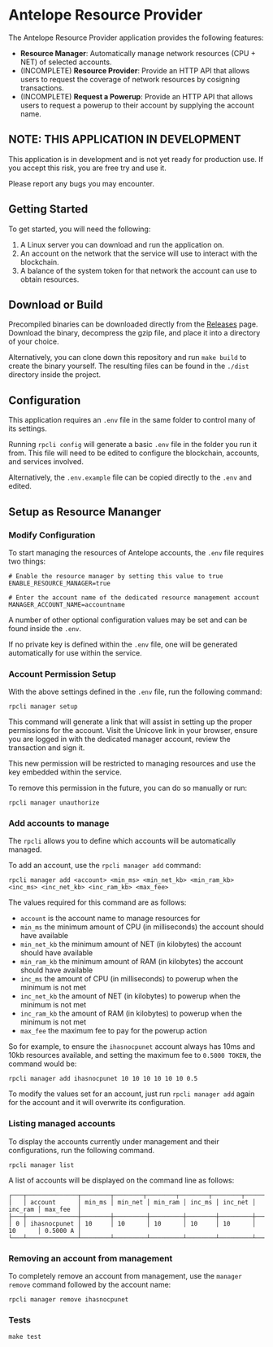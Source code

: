 # Antelope Resource Provider

The Antelope Resource Provider application provides the following features:

- **Resource Manager**: Automatically manage network resources (CPU + NET) of selected accounts.
- (INCOMPLETE) **Resource Provider**: Provide an HTTP API that allows users to request the coverage of network resources by cosigning transactions.
- (INCOMPLETE) **Request a Powerup**: Provide an HTTP API that allows users to request a powerup to their account by supplying the account name.

## NOTE: THIS APPLICATION IN DEVELOPMENT

This application is in development and is not yet ready for production use. If you accept this risk, you are free try and use it.

Please report any bugs you may encounter.

## Getting Started

To get started, you will need the following:

1. A Linux server you can download and run the application on.
2. An account on the network that the service will use to interact with the blockchain.
3. A balance of the system token for that network the account can use to obtain resources.

## Download or Build

Precompiled binaries can be downloaded directly from the [Releases](https://github.com/greymass/resource-provider/releases) page. Download the binary, decompress the gzip file, and place it into a directory of your choice.

Alternatively, you can clone down this repository and run `make build` to create the binary yourself. The resulting files can be found in the `./dist` directory inside the project.

## Configuration

This application requires an `.env` file in the same folder to control many of its settings.

Running `rpcli config` will generate a basic `.env` file in the folder you run it from. This file will need to be edited to configure the blockchain, accounts, and services involved.

Alternatively, the `.env.example` file can be copied directly to the `.env` and edited.

## Setup as Resource Mananger

### Modify Configuration

To start managing the resources of Antelope accounts, the `.env` file requires two things:

```
# Enable the resource manager by setting this value to true
ENABLE_RESOURCE_MANAGER=true

# Enter the account name of the dedicated resource management account
MANAGER_ACCOUNT_NAME=accountname
```

A number of other optional configuration values may be set and can be found inside the `.env`.

If no private key is defined within the `.env` file, one will be generated automatically for use within the service.

### Account Permission Setup

With the above settings defined in the `.env` file, run the following command:

```
rpcli manager setup
```

This command will generate a link that will assist in setting up the proper permissions for the account. Visit the Unicove link in your browser, ensure you are logged in with the dedicated manager account, review the transaction and sign it.

This new permission will be restricted to managing resources and use the key embedded within the service.

To remove this permission in the future, you can do so manually or run:

```
rpcli manager unauthorize
```

### Add accounts to manage

The `rpcli` allows you to define which accounts will be automatically managed.

To add an account, use the `rpcli manager add` command:

```
rpcli manager add <account> <min_ms> <min_net_kb> <min_ram_kb> <inc_ms> <inc_net_kb> <inc_ram_kb> <max_fee>
```

The values required for this command are as follows:

- `account` is the account name to manage resources for
- `min_ms` the minimum amount of CPU (in milliseconds) the account should have available
- `min_net_kb` the minimum amount of NET (in kilobytes) the account should have available
- `min_ram_kb` the minimum amount of RAM (in kilobytes) the account should have available
- `inc_ms` the amount of CPU (in milliseconds) to powerup when the minimum is not met
- `inc_net_kb` the amount of NET (in kilobytes) to powerup when the minimum is not met
- `inc_ram_kb` the amount of RAM (in kilobytes) to powerup when the minimum is not met
- `max_fee` the maximum fee to pay for the powerup action

So for example, to ensure the `ihasnocpunet` account always has 10ms and 10kb resources available, and setting the maximum fee to `0.5000 TOKEN`, the command would be:

```
rpcli manager add ihasnocpunet 10 10 10 10 10 10 0.5
```

To modify the values set for an account, just run `rpcli manager add` again for the account and it will overwrite its configuration.

### Listing managed accounts

To display the accounts currently under management and their configurations, run the following command.

```
rpcli manager list
```

A list of accounts will be displayed on the command line as follows:

```
┌───┬──────────────┬────────┬────────┬────────┬────────┬────────┬────────┬──────────┐
│   │ account      │ min_ms │ min_net │ min_ram │ inc_ms │ inc_net │ inc_ram │ max_fee  │
├───┼──────────────┼────────┼─────────┼─────────┼────────┼─────────┼─────────┼──────────┤
│ 0 │ ihasnocpunet │ 10     │ 10      │ 10      │ 10     │ 10      │ 10      │ 0.5000 A │
└───┴──────────────┴────────┴─────────┴─────────┴────────┴─────────┴─────────┴──────────┘
```

### Removing an account from management

To completely remove an account from management, use the `manager remove` command followed by the account name:

```
rpcli manager remove ihasnocpunet
```

### Tests

`make test`
